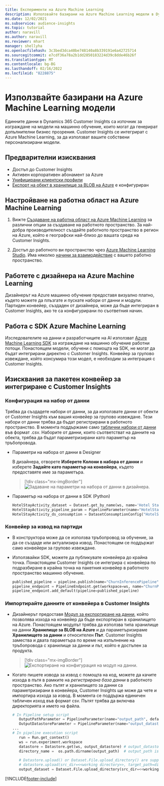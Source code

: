 ```yaml
---
title: Експерименти на Azure Machine Learning
description: Използвайте базирани на Azure Machine Learning модели в Dynamics 365 Customer Insights.
ms.date: 12/02/2021
ms.subservice: audience-insights
ms.topic: tutorial
author: naravill
ms.author: naravill
ms.reviewer: mhart
manager: shellyha
ms.openlocfilehash: 3c3bed3dca40be748140a8b339191e6a42725714
ms.sourcegitcommit: e7cdf36a78a2b1dd2850183224d39c8dde46b26f
ms.translationtype: MT
ms.contentlocale: bg-BG
ms.lasthandoff: 02/16/2022
ms.locfileid: "8228875"
---
```

# <a name="use-azure-machine-learning-based-models"></a>Използвайте базирани на Azure Machine Learning модели

Единните данни в Dynamics 365 Customer Insights са източник за изграждане на модели на машинно обучение, които могат да генерират допълнителни бизнес прозрения. Customer Insights се интегрират с Azure Machine Learning, за да използват вашите собствени персонализирани модели.

## <a name="prerequisites"></a>Предварителни изисквания

- Достъп до Customer Insights
- Активен корпоративен абонамент за Azure
- [Унифицирани клиентски профили](data-unification.md)
- [Експорт на обект в хранилище за BLOB на Azure](export-azure-blob-storage.md) е конфигуриран

## <a name="set-up-azure-machine-learning-workspace"></a>Настройване на работна област на Azure Machine Learning

1. Вижте [Създаване на работна област на Azure Machine Learning](/azure/machine-learning/concept-workspace#-create-a-workspace) за различни опции за създаване на работното пространство. За най-добра производителност създайте работното пространство в регион на Azure, който е географски най-близо до вашата среда на Customer Insights.

1. Достъп до работното ви пространство чрез [Azure Machine Learning Studio](https://ml.azure.com/). Има няколко [начини за взаимодействие](/azure/machine-learning/concept-workspace#tools-for-workspace-interaction) с вашето работно пространство.

## <a name="work-with-azure-machine-learning-designer"></a>Работете с дизайнера на Azure Machine Learning

Дизайнерът на Azure машинно обучение предоставя визуално платно, където можете да плъзгате и пускате набори от данни и модули. Партиден конвейер, създаден от дизайнера, може да бъде интегриран в Customer Insights, ако те са конфигурирани по съответния начин. 
   
## <a name="working-with-azure-machine-learning-sdk"></a>Работа с SDK Azure Machine Learning

Изследователите на данни и разработчиците на AI използват [Azure Machine Learning SDK](/python/api/overview/azure/ml/?preserve-view=true&view=azure-ml-py) за изграждане на машинно обучение работни потоци. Понастоящем модели, обучени с помощта на SDK, не могат да бъдат интегрирани директно с Customer Insights. Конвейер за групово извеждане, който консумира този модел, е необходим за интеграция с Customer Insights.

## <a name="batch-pipeline-requirements-to-integrate-with-customer-insights"></a>Изисквания за пакетен конвейер за интегриране с Customer Insights

### <a name="dataset-configuration"></a>Конфигурация на набор от данни

Трябва да създадете набори от данни, за да използвате данни от обекти от Customer Insights към вашия конвейер за групово извеждане. Тези набори от данни трябва да бъдат регистрирани в работното пространство. В момента поддържаме само [таблични набори от данни](/azure/machine-learning/how-to-create-register-datasets#tabulardataset) във формат .csv. Наборите от данни, които съответстват на данните на обекта, трябва да бъдат параметризирани като параметър на тръбопровода.
   
* Параметри на набора от данни в Designer
   
     В дизайнера, отворете **Изберете Колони в набора от данни** и изберете **Задайте като параметър на конвейера**, където предоставяте име за параметъра.

     > [!div class="mx-imgBorder"]
     > ![Задаване на параметри на набора от данни в дизайнера.](media/intelligence-designer-dataset-parameters.png "Задаване на параметри на набора от данни в дизайнера")
   
* Параметър на набора от данни в SDK (Python)
   
   ```python
   HotelStayActivity_dataset = Dataset.get_by_name(ws, name='Hotel Stay Activity Data')
   HotelStayActivity_pipeline_param = PipelineParameter(name="HotelStayActivity_pipeline_param", default_value=HotelStayActivity_dataset)
   HotelStayActivity_ds_consumption = DatasetConsumptionConfig("HotelStayActivity_dataset", HotelStayActivity_pipeline_param)
   ```

### <a name="batch-inference-pipeline"></a>Конвейер за извод на партиди
  
* В конструктора може да се използва тръбопровод за обучение, за да се създаде или актуализира извод. Понастоящем се поддържат само конвейери за групово извеждане.

* Използвайки SDK, можете да публикувате конвейера до крайна точка. Понастоящем Customer Insights се интегрира с конвейера по подразбиране в крайна точка на пакетния конвейер в работното пространство машинно обучение.
   
   ```python
   published_pipeline = pipeline.publish(name="ChurnInferencePipeline", description="Published Churn Inference pipeline")
   pipeline_endpoint = PipelineEndpoint.get(workspace=ws, name="ChurnPipelineEndpoint") 
   pipeline_endpoint.add_default(pipeline=published_pipeline)
   ```

### <a name="import-pipeline-data-into-customer-insights"></a>Импортирайте данните от конвейера в Customer Insights

* Дизайнерът предоставя [Модул за експортиране на данни](/azure/machine-learning/algorithm-module-reference/export-data), който позволява изхода на конвейер да бъде експортиран в хранилището на Azure. Понастоящем модулът трябва да използва типа хранилище на данни **Хранилище за BLOB на Azure** и да параметъризираме **Хранилището за данни** и относителен **Път**. Customer Insights замества и двата параметъра по време на изпълнение на тръбопровода с хранилище за данни и път, който е достъпен за продукта.
   > [!div class="mx-imgBorder"]
   > ![Експортиране на конфигурация на модул на данни.](media/intelligence-designer-importdata.png "Експортиране на конфигурация на модул на данни")
   
* Когато пишете извода за извод с помощта на код, можете да качите изхода в пътя в рамките на *регистрирана база данни* в работното пространство. Ако пътят и хранилището за данни са параметризирани в конвейера, Customer Insights ще може да чете и импортира изхода за извод. В момента се поддържа единичен табличен изход във формат csv. Пътят трябва да включва директорията и името на файла.

   ```python
   # In Pipeline setup script
      OutputPathParameter = PipelineParameter(name="output_path", default_value="HotelChurnOutput/HotelChurnOutput.csv")
      OutputDatastoreParameter = PipelineParameter(name="output_datastore", default_value="workspaceblobstore")
   ...
   # In pipeline execution script
      run = Run.get_context()
      ws = run.experiment.workspace
      datastore = Datastore.get(ws, output_datastore) # output_datastore is parameterized
      directory_name =  os.path.dirname(output_path)  # output_path is parameterized.
      
      # Datastore.upload() or Dataset.File.upload_directory() are supported methods to uplaod the data
      # datastore.upload(src_dir=<<working directory>>, target_path=directory_name, overwrite=False, show_progress=True)
      output_dataset = Dataset.File.upload_directory(src_dir=<<working directory>>, target = (datastore, directory_name)) # Remove trailing "/" from directory_name
   ```


[!INCLUDE[footer-include](../includes/footer-banner.md)]